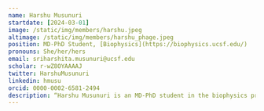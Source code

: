 ```yaml
---
name: Harshu Musunuri
startdate: [2024-03-01]
image: /static/img/members/harshu.jpeg
altimage: /static/img/members/harshu_phage.jpeg
position: MD-PhD Student, [Biophysics](https://biophysics.ucsf.edu/)
pronouns: She/her/hers
email: sriharshita.musunuri@ucsf.edu
scholar: r-wZ8OYAAAAJ
twitter: HarshuMusunuri
linkedin: hmusu
orcid: 0000-0002-6581-2494
description: “Harshu Musunuri is an MD-PhD student in the biophysics program and is focused on synthetic bacteriophage engineering. Harshu grew up in Seattle and studied a combination of chemistry and computer science at Stanford, where she graduated from in 2022 with honors. During her undergrad, she worked in Dr. Peter Kim’s lab at the ChEM-H Institute, designing universal vaccines against SARS-CoV-2 and Influenza. She also spent summers at the Institute for Protein Design in Dr. David Baker’s lab and at D.E. Shaw Research studying algorithms for protein design and molecular dynamics simulations. In the Bondy-Denomy lab, she will continue applying protein design to viruses (this time prokaryotic ones!) to enable generalizable retargeting of phage specificity, as well as custom payload delivery. She is excited to understand the molecular underpinnings of phage injection, and apply this towards new kinds of therapeutics for human disease. When she’s not at the bench or on her computer, Harshu loves to read, dance, bike around SF hills, and explore the outdoors.”
---
```

